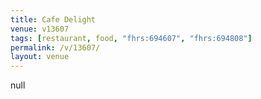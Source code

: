 ```yaml
---
title: Cafe Delight
venue: v13607
tags: [restaurant, food, "fhrs:694607", "fhrs:694808"]
permalink: /v/13607/
layout: venue
---
```

null